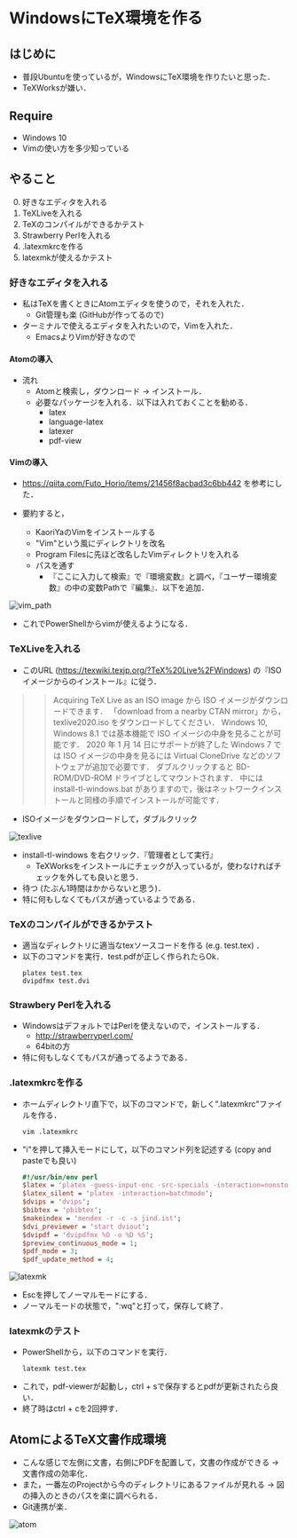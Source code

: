 # WindowsにTeX環境を作る
## はじめに
- 普段Ubuntuを使っているが，WindowsにTeX環境を作りたいと思った．
- TeXWorksが嫌い．
## Require
- Windows 10
- Vimの使い方を多少知っている
## やること
0. 好きなエディタを入れる
1. TeXLiveを入れる
2. TeXのコンパイルができるかテスト
3. Strawberry Perlを入れる
4. .latexmkrcを作る
5. latexmkが使えるかテスト
### 好きなエディタを入れる
- 私はTeXを書くときにAtomエディタを使うので，それを入れた．
    - Git管理も楽 (GitHubが作ってるので)
- ターミナルで使えるエディタを入れたいので，Vimを入れた．
    - EmacsよりVimが好きなので
#### Atomの導入
- 流れ
    - Atomと検索し，ダウンロード → インストール．
    - 必要なパッケージを入れる．以下は入れておくことを勧める．
        - latex
        - language-latex
        - latexer
        - pdf-view
#### Vimの導入
- https://qiita.com/Futo_Horio/items/21456f8acbad3c6bb442 を参考にした．

- 要約すると，
    - KaoriYaのVimをインストールする
    - "Vim"という風にディレクトリを改名
    - Program Filesに先ほど改名したVimディレクトリを入れる
    - パスを通す
        - 『ここに入力して検索』で『環境変数』と調べ，『ユーザー環境変数』の中の変数Pathで『編集』．以下を追加．

![vim_path](https://raw.githubusercontent.com/SeeKT/MyKnowledge/images/Windows_latex/vim_path.PNG "VimのPathを通す")

- これでPowerShellからvimが使えるようになる．

### TeXLiveを入れる
- このURL (https://texwiki.texjp.org/?TeX%20Live%2FWindows) の『ISOイメージからのインストール』に従う．
>> Acquiring TeX Live as an ISO image から ISO イメージがダウンロードできます． 
「download from a nearby CTAN mirror」から，texlive2020.iso をダウンロードしてください． 
Windows 10, Windows 8.1 では基本機能で ISO イメージの中身を見ることが可能です． 
2020 年 1 月 14 日にサポートが終了した Windows 7 では ISO イメージの中身を見るには Virtual CloneDrive などのソフトウェアが追加で必要です． 
ダブルクリックすると BD-ROM/DVD-ROM ドライブとしてマウントされます． 
中には install-tl-windows.bat がありますので，後はネットワークインストールと同様の手順でインストールが可能です．

- ISOイメージをダウンロードして，ダブルクリック

![texlive](https://raw.githubusercontent.com/SeeKT/MyKnowledge/images/Windows_latex/texlive.PNG "TeXLiveのインストール")

- install-tl-windows を右クリック．『管理者として実行』
    - TeXWorksをインストールにチェックが入っているが，使わなければチェックを外しても良いと思う．
- 待つ (たぶん1時間はかからないと思う)．
- 特に何もしなくてもパスが通っているようである．

### TeXのコンパイルができるかテスト
- 適当なディレクトリに適当なtexソースコードを作る (e.g. test.tex) ．
- 以下のコマンドを実行．test.pdfが正しく作られたらOk．
    ```
    platex test.tex
    dvipdfmx test.dvi
    ```


### Strawbery Perlを入れる
- WindowsはデフォルトではPerlを使えないので，インストールする．
    - http://strawberryperl.com/
    - 64bitの方
- 特に何もしなくてもパスが通ってるようである．

### .latexmkrcを作る
- ホームディレクトリ直下で，以下のコマンドで，新しく".latexmkrc"ファイルを作る．
    ```
    vim .latexmkrc
    ```
- "i"を押して挿入モードにして，以下のコマンド列を記述する (copy and pasteでも良い)
    ```perl
    #!/usr/bin/env perl
    $latex = 'platex -guess-input-enc -src-specials -interaction=nonstopmode -synctex=1';
    $latex_silent = 'platex -interaction=batchmode';
    $dvips = 'dvips';
    $bibtex = 'pbibtex';
    $makeindex = 'mendex -r -c -s jind.ist';
    $dvi_previewer = 'start dviout';
    $dvipdf = 'dvipdfmx %O -o %D %S';
    $preview_continuous_mode = 1;
    $pdf_mode = 3;
    $pdf_update_method = 4;
    ```

![latexmk](https://raw.githubusercontent.com/SeeKT/MyKnowledge/images/Windows_latex/latexmk.PNG "latexmk")

- Escを押してノーマルモードにする．
- ノーマルモードの状態で，":wq"と打って，保存して終了．

### latexmkのテスト
- PowerShellから，以下のコマンドを実行．
    ```
    latexmk test.tex
    ```
- これで，pdf-viewerが起動し，ctrl + sで保存するとpdfが更新されたら良い．
- 終了時はctrl + cを2回押す．

## AtomによるTeX文書作成環境
- こんな感じで左側に文書，右側にPDFを配置して，文書の作成ができる → 文書作成の効率化．
- また，一番左のProjectから今のディレクトリにあるファイルが見れる → 図の挿入のときのパスを楽に調べられる．
- Git連携が楽．

![atom](https://raw.githubusercontent.com/SeeKT/MyKnowledge/images/Windows_latex/testtex.PNG "AtomによるTeX文書作成環境")